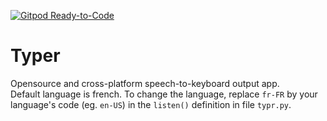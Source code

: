 [![Gitpod Ready-to-Code](https://img.shields.io/badge/Gitpod-Ready--to--Code-blue?logo=gitpod)](https://gitpod.io/#https://github.com/TheBdouilleur/Typer) 

# Typer
Opensource and cross-platform speech-to-keyboard output app. \
Default language is french. To change the language, replace `fr-FR` by your language's code (eg. `en-US`) in the `listen()` definition in file `typr.py`.
